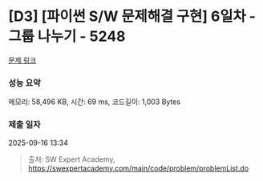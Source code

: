 # [D3] [파이썬 S/W 문제해결 구현] 6일차 - 그룹 나누기 - 5248 

[문제 링크](https://swexpertacademy.com/main/code/problem/problemDetail.do?contestProbId=AWUS2OVaIpgDFAVT) 

### 성능 요약

메모리: 58,496 KB, 시간: 69 ms, 코드길이: 1,003 Bytes

### 제출 일자

2025-09-16 13:34



> 출처: SW Expert Academy, https://swexpertacademy.com/main/code/problem/problemList.do